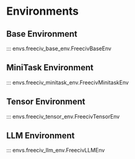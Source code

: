 # Environments

## Base Environment

::: envs.freeciv_base_env.FreecivBaseEnv

## MiniTask Environment

::: envs.freeciv_minitask_env.FreecivMinitaskEnv

## Tensor Environment

::: envs.freeciv_tensor_env.FreecivTensorEnv

## LLM Environment

::: envs.freeciv_llm_env.FreecivLLMEnv
